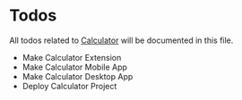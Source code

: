# Todos
All todos related to [Calculator](./) will be documented in this file.

- Make Calculator Extension
- Make Calculator Mobile App
- Make Calculator Desktop App
- Deploy Calculator Project
